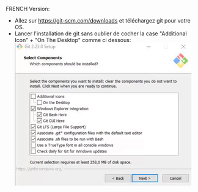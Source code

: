 FRENCH Version:
 - Allez sur https://git-scm.com/downloads et téléchargez git pour votre OS.
 - Lancer l'installation de git sans oublier de cocher la case "Additional Icon" + "On The Desktop" comme ci dessous:
![Farmers Market Finder Demo](git-setup.gif)
